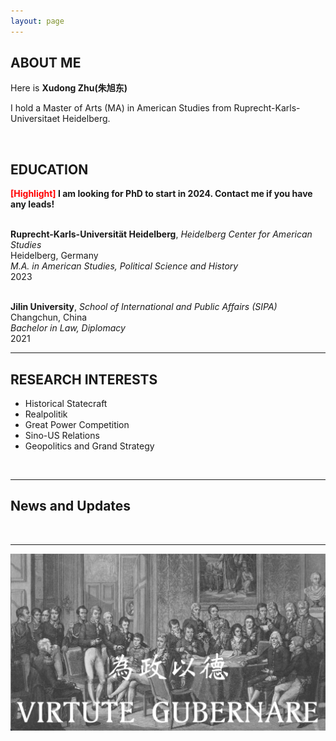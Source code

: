 ```yaml
---
layout: page
---
```


## ABOUT ME

Here is **Xudong Zhu(朱旭东)**

I hold a Master of Arts (MA) in American Studies from Ruprecht-Karls-Universitaet Heidelberg.

<br>

## EDUCATION

**<font color='red'>[Highlight]</font> I am looking for PhD to start in 2024. Contact me if you have any leads!**<br><br>

**Ruprecht-Karls-Universität Heidelberg**, *Heidelberg Center for American Studies* <br> 
Heidelberg, Germany <br>
*M.A. in American Studies, Political Science and History*<br>
2023 <br><br>

**Jilin University**, *School of International and Public Affairs (SIPA)*<br>
Changchun, China <br>
*Bachelor in Law, Diplomacy* <br>
2021 <br>
<hr>

## RESEARCH INTERESTS

- Historical Statecraft
- Realpolitik
- Great Power Competition
- Sino-US Relations
- Geopolitics and Grand Strategy

<br>
<hr>

## News and Updates

<br>
<hr>

![Desktop View](images/wk.png)
